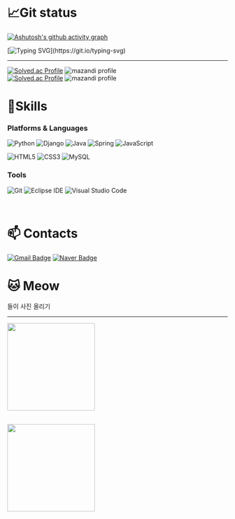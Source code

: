 
<div align="left">


# 📈Git status



[![Ashutosh's github activity graph](https://github-readme-activity-graph.cyclic.app/graph?username=kimnioyh&theme=github-compact&custom_title=Github%20Contributions)](https://github.com/ashutosh00710/github-readme-activity-graph)





[![Typing SVG](https://readme-typing-svg.demolab.com?font=Alkatra&weight=500&size=29&pause=1000&color=000000&width=435&lines=👀헤에+에에+에에에+에에??)](https://git.io/typing-svg)




<hr>

[![Solved.ac Profile](http://mazassumnida.wtf/api/v2/generate_badge?boj=kimnioyh)](https://solved.ac/kimnioyh/)
![mazandi profile](http://mazandi.herokuapp.com/api?handle=kimnioyh&theme=warm)
<br>
[![Solved.ac Profile](http://mazassumnida.wtf/api/v2/generate_badge?boj=kimnioyhjava)](https://solved.ac/kimnioyhjava/)
![mazandi profile](http://mazandi.herokuapp.com/api?handle=kimnioyhjava&theme=warm)
<br>


# 🎯Skills


### Platforms & Languages

![Python](https://img.shields.io/badge/Python-3776AB.svg?&style=for-the-badge&logo=Python&logoColor=white)
![Django](https://img.shields.io/badge/Django-092E20.svg?&style=for-the-badge&logo=Android&logoColor=white)
![Java](https://img.shields.io/badge/Java-007396.svg?&style=for-the-badge&logo=Java&logoColor=white)
![Spring](https://img.shields.io/badge/Spring-6DB33F.svg?&style=for-the-badge&logo=Spring&logoColor=white)
![JavaScript](https://img.shields.io/badge/JavaScript-F7DF1E.svg?&style=for-the-badge&logo=JavaScript&logoColor=white)


![HTML5](https://img.shields.io/badge/HTML5-E34F26.svg?&style=for-the-badge&logo=HTML5&logoColor=white)
![CSS3](https://img.shields.io/badge/CSS3-1572B6.svg?&style=for-the-badge&logo=CSS3&logoColor=white)
![MySQL](https://img.shields.io/badge/MySQL-4479A1.svg?&style=for-the-badge&logo=MySQL&logoColor=white)


### Tools
![Git](https://img.shields.io/badge/Git-F05032.svg?&style=for-the-badge&logo=Git&logoColor=white)
![Eclipse IDE](https://img.shields.io/badge/Eclipse%20IDE-2C2255.svg?&style=for-the-badge&logo=Eclipse%20IDE&logoColor=white)
![Visual Studio Code](https://img.shields.io/badge/Visual%20Studio%20Code-007ACC.svg?&style=for-the-badge&logo=Visual%20Studio%20Code&logoColor=white)


<br>

# 📫 Contacts

</div>

[![Gmail Badge](https://img.shields.io/badge/Gmail-d14836?style=flat-square&logo=Gmail&logoColor=white&link=mailto:kimnioyh@gmail.com)](mailto:kimnioyh@gmail.com)
[![Naver Badge](https://img.shields.io/badge/Naver-03C75A?style=flat-square&logo=Naver&logoColor=white&link=mailto:bright_bat@naver.com)](mailto:bright_bat@naver.com)


  

# 🐱 Meow
</div>

  <div align='left'>
  들이 사진 올리기
  </div>
  <hr>

  <img src="https://user-images.githubusercontent.com/122436515/230290863-5d80e69b-3e1b-4e7e-8430-a12416b8cc6f.jpg"  width="200" height="200"/> <br>


  <br>  
  <img src="https://user-images.githubusercontent.com/122436515/230289805-a82c992a-ad1e-4fe5-a389-ddfc16853e9c.jpg"  width="200" height="200"/> <br>


 

